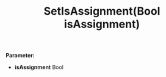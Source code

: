 ﻿---
uid: crmscript_ref_NSAppointmentSyncData_SetIsAssignment
title: SetIsAssignment(Bool isAssignment)
intellisense: NSAppointmentSyncData.SetIsAssignment
keywords: NSAppointmentSyncData, GetIsAssignment
so.topic: reference
---



**Parameter:** 
 - **isAssignment** Bool


